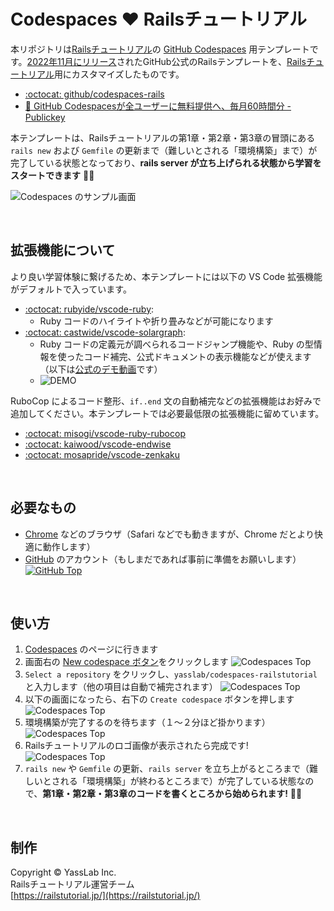 # Codespaces ♥️ Railsチュートリアル

本リポジトリは[Railsチュートリアル](https://railstutorial.jp/)の [GitHub Codespaces](https://github.co.jp/) 用テンプレートです。[2022年11月にリリース](https://www.publickey1.jp/blog/22/github_codespaces60jetbrainsjupyterlabide.html)されたGitHub公式のRailsテンプレートを、[Railsチュートリアル](https://railstutorial.jp)用にカスタマイズしたものです。

- [:octocat: github/codespaces-rails](https://github.com/github/codespaces-rails)
- [:newspaper: GitHub Codespacesが全ユーザーに無料提供へ、毎月60時間分 - Publickey](https://www.publickey1.jp/blog/22/github_codespaces60jetbrainsjupyterlabide.html)

本テンプレートは、Railsチュートリアルの第1章・第2章・第3章の冒頭にある `rails new` および `Gemfile` の更新まで（難しいとされる「環境構築」まで）が完了している状態となっており、**rails server が立ち上げられる状態から学習をスタートできます** 📝✨

![Codespaces のサンプル画面](https://github.com/yasslab/codespaces-railstutorial/blob/main/public/codespaces.png?raw=true)

<br>

## 拡張機能について
より良い学習体験に繋げるため、本テンプレートには以下の VS Code 拡張機能がデフォルトで入っています。

- [:octocat: rubyide/vscode-ruby](https://github.com/rubyide/vscode-ruby):
  - Ruby コードのハイライトや折り畳みなどが可能になります
- [:octocat: castwide/vscode-solargraph](https://github.com/castwide/vscode-solargraph):
  - Ruby コードの定義元が調べられるコードジャンプ機能や、Ruby の型情報を使ったコード補完、公式ドキュメントの表示機能などが使えます（以下は[公式のデモ動画](https://github.com/castwide/vscode-solargraph#readme)です）
  - ![DEMO](https://github.com/yasslab/codespaces-railstutorial/blob/main/public/demo_solargraph.gif?raw=true)

RuboCop によるコード整形、`if..end` 文の自動補完などの拡張機能はお好みで追加してください。本テンプレートでは必要最低限の拡張機能に留めています。

- [:octocat: misogi/vscode-ruby-rubocop](https://github.com/misogi/vscode-ruby-rubocop)
- [:octocat: kaiwood/vscode-endwise](https://github.com/kaiwood/vscode-endwise)
- [:octocat: mosapride/vscode-zenkaku](https://github.com/mosapride/vscode-zenkaku)

<br>

## 必要なもの

- [Chrome](https://www.google.com/intl/ja/chrome/browser/) などのブラウザ（Safari などでも動きますが、Chrome だとより快適に動作します）
- [GitHub](https://github.co.jp/) のアカウント（もしまだであれば事前に準備をお願いします）
   [![GitHub Top](https://github.com/yasslab/codespaces-railstutorial/blob/main/public/codespaces-0-lp.png?raw=true)](https://github.co.jp/)

<br>

## 使い方

1. [Codespaces](https://github.com/codespaces) のページに行きます
1. 画面右の [New codespace ボタン](https://github.com/codespaces/new)をクリックします
   ![Codespaces Top](https://github.com/yasslab/codespaces-railstutorial/blob/main/public/codespaces-1-top.png?raw=true)
1. `Select a repository` をクリックし、`yasslab/codespaces-railstutorial` と入力します（他の項目は自動で補完されます）
   ![Codespaces Top](https://github.com/yasslab/codespaces-railstutorial/blob/main/public/codespaces-2-repo.png?raw=true)
1. 以下の画面になったら、右下の `Create codespace` ボタンを押します
   ![Codespaces Top](https://github.com/yasslab/codespaces-railstutorial/blob/main/public/codespaces-3-new.png?raw=true)
1. 環境構築が完了するのを待ちます（１〜２分ほど掛かります）
   ![Codespaces Top](https://github.com/yasslab/codespaces-railstutorial/blob/main/public/codespaces-4-build.png?raw=true)
1. Railsチュートリアルのロゴ画像が表示されたら完成です!
   ![Codespaces Top](https://github.com/yasslab/codespaces-railstutorial/blob/main/public/codespaces-5-goal.png?raw=true)
1.  `rails new` や `Gemfile` の更新、`rails server` を立ち上がるところまで（難しいとされる「環境構築」が終わるところまで）が完了している状態なので、**第1章・第2章・第3章のコードを書くところから始められます!** 📝✨

<br>

## 制作

Copyright &copy; YassLab Inc.<br>
Railsチュートリアル運営チーム<br>
[https://railstutorial.jp/](https://railstutorial.jp/)
